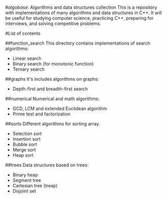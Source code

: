 #_algobase_: Algorithms and data structures collection
This is a repository with implementations of many algorithms and data structures in C++. It will be useful for studying computer science, practicing C++, preparing for interviews, and solving competitive problems.

#List of contents

##function_search
This directory contains implementations of search algorithms:
 * Linear search
 * Binary search (for monotonic function)
 * Ternary search

##graphs
It's includes algorithms on graphs:
 * Depth-first and breadth-first search

##numerical
Numerical and math algorithms:
 * GCD, LCM and extended Euclidean algorithm
 * Prime test and factorization

##sorts
Different algorithms for sorting array.
 * Selection sort
 * Insertion sort
 * Bubble sort
 * Merge sort
 * Heap sort

##trees
Data structures based on trees:
 * Binary heap
 * Segment tree
 * Cartesian tree (treap)
 * Disjoint set
